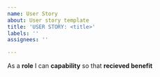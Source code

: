 ```yaml
---
name: User Story
about: User story template
title: 'USER STORY: <title>'
labels: ''
assignees: ''

---
```


As a **role** I can **capability** so that **recieved benefit**
